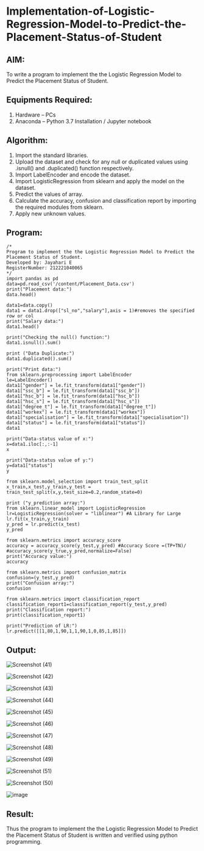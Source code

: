 # Implementation-of-Logistic-Regression-Model-to-Predict-the-Placement-Status-of-Student

## AIM:
To write a program to implement the the Logistic Regression Model to Predict the Placement Status of Student.

## Equipments Required:
1. Hardware – PCs
2. Anaconda – Python 3.7 Installation / Jupyter notebook

## Algorithm:
1. Import the standard libraries.
2. Upload the dataset and check for any null or duplicated values using .isnull() and .duplicated() function respectively.
3. Import LabelEncoder and encode the dataset.
4. Import LogisticRegression from sklearn and apply the model on the dataset.
5. Predict the values of array.
6. Calculate the accuracy, confusion and classification report by importing the required modules from sklearn.
7. Apply new unknown values.

## Program:
```
/*
Program to implement the the Logistic Regression Model to Predict the Placement Status of Student.
Developed by: Jayahari E
RegisterNumber: 212221040065
*/
import pandas as pd
data=pd.read_csv('/content/Placement_Data.csv')
print("Placement data:")
data.head()

data1=data.copy()
data1 = data1.drop(["sl_no","salary"],axis = 1)#removes the specified row or col
print("Salary data:")
data1.head()

print("Checking the null() function:")
data1.isnull().sum()

print ("Data Duplicate:")
data1.duplicated().sum()

print("Print data:")
from sklearn.preprocessing import LabelEncoder
le=LabelEncoder()
data1["gender"] = le.fit_transform(data1["gender"])
data1["ssc_b"] = le.fit_transform(data1["ssc_b"])
data1["hsc_b"] = le.fit_transform(data1["hsc_b"])
data1["hsc_s"] = le.fit_transform(data1["hsc_s"])
data1["degree_t"] = le.fit_transform(data1["degree_t"])
data1["workex"] = le.fit_transform(data1["workex"])
data1["specialisation"] = le.fit_transform(data1["specialisation"])
data1["status"] = le.fit_transform(data1["status"])
data1

print("Data-status value of x:")
x=data1.iloc[:,:-1]
x

print("Data-status value of y:")
y=data1["status"]
y

from sklearn.model_selection import train_test_split
x_train,x_test,y_train,y_test = train_test_split(x,y,test_size=0.2,random_state=0)

print ("y_prediction array:")
from sklearn.linear_model import LogisticRegression
lr=LogisticRegression(solver = "liblinear") #A Library for Large
lr.fit(x_train,y_train)
y_pred = lr.predict(x_test)
y_pred

from sklearn.metrics import accuracy_score
accuracy = accuracy_score(y_test,y_pred) #Accuracy Score =(TP+TN)/
#accuracy_score(y_true,y_pred,normalize=False)
print("Accuracy value:")
accuracy

from sklearn.metrics import confusion_matrix 
confusion=(y_test,y_pred) 
print("Confusion array:")
confusion

from sklearn.metrics import classification_report 
classification_report1=classification_report(y_test,y_pred) 
print("Classification report:")
print(classification_report1)

print("Prediction of LR:")
lr.predict([[1,80,1,90,1,1,90,1,0,85,1,85]])
```

## Output:
![Screenshot (41)](https://user-images.githubusercontent.com/128135126/235361003-f4c121ae-ccbb-4ae8-8c8c-d2d79aaa2184.png)

![Screenshot (42)](https://user-images.githubusercontent.com/128135126/235361010-5afd2cca-6663-4cd2-a7ef-28a6edf47bc6.png)

![Screenshot (43)](https://user-images.githubusercontent.com/128135126/235361029-b32cb180-6cdb-4705-bdfe-92b78792c586.png)

![Screenshot (44)](https://user-images.githubusercontent.com/128135126/235361056-b935a3b9-3afa-4222-9ee5-9b383c3e8e8e.png)

![Screenshot (45)](https://user-images.githubusercontent.com/128135126/235361075-a20cd36b-92c8-4297-8ede-08cc69cbe801.png)

![Screenshot (46)](https://user-images.githubusercontent.com/128135126/235361099-afa5fdd0-eb32-42b4-93f9-39804846b88b.png)

![Screenshot (47)](https://user-images.githubusercontent.com/128135126/235361126-d240fb5b-d3a6-4226-bbd7-b8670fac7895.png)

![Screenshot (48)](https://user-images.githubusercontent.com/128135126/235361147-e48f02e1-93cd-4d38-aa9f-19ca7ecb28f6.png)

![Screenshot (49)](https://user-images.githubusercontent.com/128135126/235361183-fee3c44a-7b23-4c86-b2de-ada0389cd998.png)

![Screenshot (51)](https://user-images.githubusercontent.com/128135126/235361287-1c73101b-035d-40ec-b20f-4279387f4785.png)

![Screenshot (50)](https://user-images.githubusercontent.com/128135126/235361264-703784d8-19a5-4d9d-9ff2-19571a67a323.png)

![image](https://user-images.githubusercontent.com/128135126/235361325-ff2f9e56-5ece-456b-8bf7-690d65eb97db.png)

## Result:
Thus the program to implement the the Logistic Regression Model to Predict the Placement Status of Student is written and verified using python programming.
